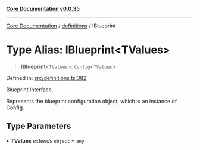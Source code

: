 [**Core Documentation v0.0.35**](../../README.md)

***

[Core Documentation](../../modules.md) / [definitions](../README.md) / IBlueprint

# Type Alias: IBlueprint\<TValues\>

> **IBlueprint**\<`TValues`\>: `Config`\<`TValues`\>

Defined in: [src/definitions.ts:382](https://github.com/stonemjs/core/blob/83759020101bdf94fc7c7a0d8609e63689d57c0f/src/definitions.ts#L382)

Blueprint Interface.

Represents the blueprint configuration object, which is an instance of Config.

## Type Parameters

• **TValues** *extends* `object` = `any`

